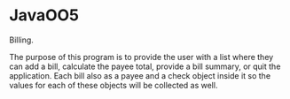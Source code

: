 # JavaOO5
Billing.

   The purpose of this program is to provide the user with a list 
where they can add a bill, calculate the payee total, provide 
a bill summary, or quit the application. Each bill also as a 
payee and a check object inside it so the values for each of 
these objects will be collected as well. 
